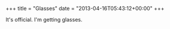 +++
title = "Glasses"
date = "2013-04-16T05:43:12+00:00"
+++

It's official. I'm getting glasses.
			